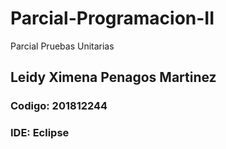 # Parcial-Programacion-II
Parcial Pruebas Unitarias
## Leidy Ximena Penagos Martinez
### Codigo: 201812244
### IDE: Eclipse 
